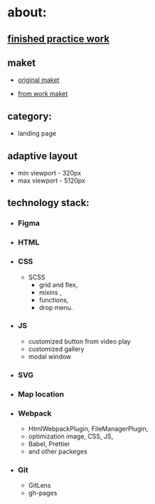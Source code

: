 # about:

## [finished practice work]()

## maket

- [original maket](https://www.figma.com/file/dL8UfN5gt8VrTqE2zogp8Q/%5BPublished%5D%5BEN%5D-%C2%ABThe-Art-of-Tinting%C2%BB?node-id=1-28&t=0k5lPlq8ZbkZvr2P-0)

- [from work maket](https://www.figma.com/file/QLdOFVOkT7dVwlInLtgDcu/CarTintServ?type=design&node-id=0-1&mode=design&t=AY1DJPi2RTuKwC1j-0)

## category:

- landing page

## adaptive layout

- min viewport - 320px
- max viewport - 5120px

## technology stack:

- ### Figma
- ### HTML
- ### CSS
  - SCSS
    - grid and flex,
    - mixins ,
    - functions,
    - drop menu.
- ### JS
  - customized button from video play
  - customized gallery
  - modal window
- ### SVG
- ### Map location
- ### Webpack
  - HtmlWebpackPlugin, FileManagerPlugin,
  - optimization image, CSS, JS,
  - Babel, Prettier
  - and other packeges
- ### Git
  - GitLens
  - gh-pages
